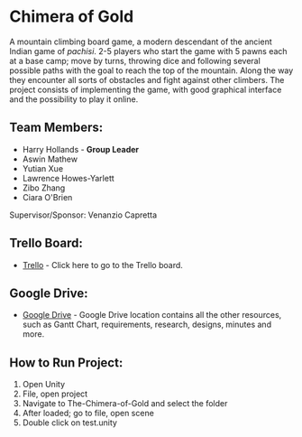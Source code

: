 # Chimera of Gold

A mountain climbing board game, a modern descendant of the ancient Indian game of *pachisi*. 2-5 players who start the game with 5 pawns each at a base camp; move by turns, throwing dice and following several possible paths with the goal to reach the top of the mountain. Along the way they encounter all sorts of obstacles and fight against other climbers. 
The project consists of implementing the game, with good graphical interface and the possibility to play it online. 

## Team Members:
- Harry Hollands - **Group Leader**
- Aswin Mathew
- Yutian Xue
- Lawrence Howes-Yarlett
- Zibo Zhang
- Ciara O'Brien

Supervisor/Sponsor: Venanzio Capretta

## Trello Board:
* [Trello](https://trello.com/invite/b/88T5exhN/3c102131fd8d316c66511a4cb36e6cde/group-project) - Click here to go to the Trello board.

## Google Drive:
* [Google Drive](https://drive.google.com/drive/folders/0B0Np85xYiPQ3VFhwY0NwZEJRWjA?usp=sharing) - Google Drive location contains all the other resources, such as Gantt Chart, requirements, research, designs, minutes and more.

## How to Run Project:
1. Open Unity
2. File, open project
3. Navigate to The-Chimera-of-Gold and select the folder
4. After loaded; go to file, open scene
5. Double click on test.unity



